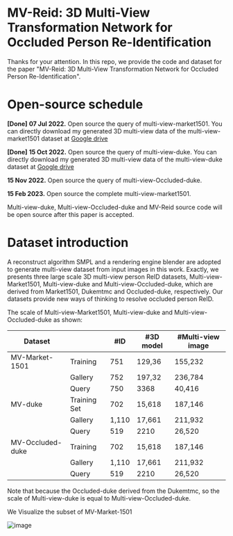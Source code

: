 # MV-Reid: 3D Multi-View Transformation Network for Occluded Person Re-Identification 

Thanks for your attention. In this repo, we provide the code and dataset for the paper "MV-Reid: 3D Multi-View Transformation Network for Occluded Person Re-Identification".



# Open-source  schedule

**[Done]** **07 Jul 2022.** Open source the query of multi-view-market1501. You can directly download my generated 3D multi-view data of the multi-view-market1501 dataset at  [Google drive](https://drive.google.com/file/d/1RvsWy69LtjCbJJkpSD8DeOXqA2Kmkv28/view?usp=sharing)

**[Done]** **15 Oct 2022.** Open source the query of multi-view-duke. You can directly download my generated 3D multi-view data of the multi-view-duke dataset at  [Google drive](https://drive.google.com/file/d/1iZgPoJ5dQKAcxjfKG2bvCSftoAbEoK3H/view?usp=sharing)
 
**15 Nov 2022.** Open source the query of multi-view-Occluded-duke. 

**15 Feb 2023.** Open source the complete multi-view-market1501. 

 Multi-view-duke, Multi-view-Occluded-duke and MV-Reid source code will be open source after this paper is accepted.



# Dataset introduction

A reconstruct algorithm SMPL and a rendering engine blender are adopted to generate multi-view dataset from input images in this work. Exactly, we presents three large scale 3D multi-view person ReID datasets, Multi-view-Market1501, Multi-view-duke and  Multi-view-Occluded-duke, which are derived from Market1501, Dukemtmc and Occluded-duke, respectively. Our datasets provide new ways of thinking to resolve occluded person ReID.

The scale of Multi-view-Market1501, Multi-view-duke and  Multi-view-Occluded-duke  as shown:

| Dataset          |              | #ID   | #3D model | #Multi-view image |
| ---------------- | ------------ | ----- | --------- | ----------------- |
| MV-Market-1501   | Training     | 751   | 129,36    | 155,232           |
|           | Gallery              | 752   | 197,32    | 236,784           |
|             | Query              | 750   | 3368      | 40,416            |
| MV-duke          | Training Set | 702   | 15,618    | 187,146           |
|           | Gallery              | 1,110 | 17,661    | 211,932           |
|             | Query              | 519   | 2210      | 26,520            |
| MV-Occluded-duke | Training     | 702   | 15,618    | 187,146           |
|           | Gallery              | 1,110 | 17,661    | 211,932           |
|             | Query              | 519   | 2210      | 26,520            |

Note that because the Occluded-duke derived from the Dukemtmc, so the scale of Multi-view-duke is equal to Multi-view-Occluded-duke. 


We Visualize the subset of MV-Market-1501

![image](https://github.com/yuzaiyang123/MV-Reid/blob/main/fig-5.jpg)
